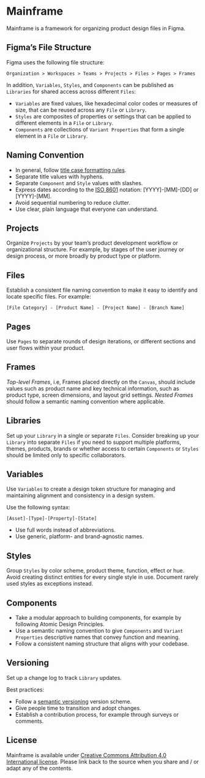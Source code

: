 # Mainframe

Mainframe is a framework for organizing product design files in Figma. 

## Figma’s File Structure

Figma uses the following file structure:

```
Organization > Workspaces > Teams > Projects > Files > Pages > Frames
```

In addition, `Variables`, `Styles`, and `Components` can be published as `Libraries` for shared access across different `Files`:

* `Variables` are fixed values, like hexadecimal color codes or measures of size, that can be reused across any `File` or `Library`.
* `Styles` are composites of properties or settings that can be applied to different elements in a `File` or `Library`.
* `Components` are collections of `Variant Properties` that form a single element in a `File` or `Library`.

## Naming Convention

* In general, follow [title case formatting rules](https://en.wikipedia.org/wiki/Title_case).
* Separate title values with hyphens.
* Separate `Component` and `Style` values with slashes.
* Express dates according to the [ISO 8601](https://www.iso.org/iso-8601-date-and-time-format.html) notation: [YYYY]-[MM]-[DD] or [YYYY]-[MM].
* Avoid sequential numbering to reduce clutter.
* Use clear, plain language that everyone can understand.

## Projects

Organize `Projects` by your team’s product development workflow or organizational structure. For example, by stages of the user journey or design process, or more broadly by product type or platform.

## Files

Establish a consistent file naming convention to make it easy to identify and locate specific files. For example:

```
[File Category] - [Product Name] - [Project Name] - [Branch Name]
```

## Pages

Use `Pages` to separate rounds of design iterations, or different sections and user flows within your product. 

## Frames

_Top-level Frames_, i.e, Frames placed directly on the `Canvas`, should include values such as product name and key technical information, such as product type, screen dimensions, and layout grid settings. _Nested Frames_ should follow a semantic naming convention where applicable.

## Libraries
Set up your `Library` in a single or separate `Files`. Consider breaking up your `Library` into separate `Files` if you need to support multiple platforms, themes, products, brands or whether access to certain `Components` or `Styles` should be limited only to specific collaborators.

## Variables

Use `Variables` to create a design token structure for managing and maintaining alignment and consistency in a design system. 

Use the following syntax:

```
[Asset]-[Type]-[Property]-[State]
```

* Use full words instead of abbreviations.
* Use generic, platform- and brand-agnostic names.

## Styles

Group `Styles` by color scheme, product theme, function, effect or hue. Avoid creating distinct entities for every single style in use. Document rarely used styles as exceptions instead. 

## Components

* Take a modular approach to building components, for example by following Atomic Design Principles.
* Use a semantic naming convention to give `Components` and `Variant Properties` descriptive names that convey function and meaning. 
* Follow a consistent naming structure that aligns with your codebase.

## Versioning

Set up a change log to track `Library` updates.

Best practices:
* Follow a [semantic versioning](https://en.wikipedia.org/wiki/Software_versioning#Semantic_versioning) version scheme.
* Give people time to transition and adopt changes.
* Establish a contribution process, for example through surveys or comments.

## License

Mainframe is available under [Creative Commons Attribution 4.0 International license](https://creativecommons.org/licenses/by/4.0/). Please link back to the source when you share and / or adapt any of the contents.
